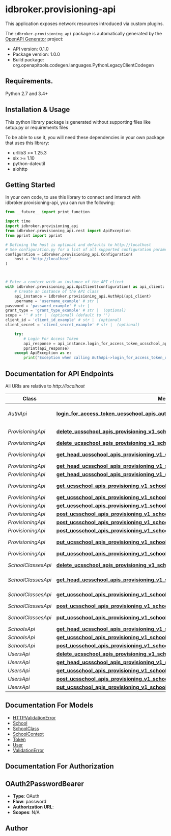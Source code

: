 # idbroker.provisioning-api
This application exposes network resources introduced via custom plugins.

The `idbroker.provisioning_api` package is automatically generated by the [OpenAPI Generator](https://openapi-generator.tech) project:

- API version: 0.1.0
- Package version: 1.0.0
- Build package: org.openapitools.codegen.languages.PythonLegacyClientCodegen

## Requirements.

Python 2.7 and 3.4+

## Installation & Usage

This python library package is generated without supporting files like setup.py or requirements files

To be able to use it, you will need these dependencies in your own package that uses this library:

* urllib3 >= 1.25.3
* six >= 1.10
* python-dateutil
* aiohttp

## Getting Started

In your own code, to use this library to connect and interact with idbroker.provisioning-api,
you can run the following:

```python
from __future__ import print_function

import time
import idbroker.provisioning_api
from idbroker.provisioning_api.rest import ApiException
from pprint import pprint

# Defining the host is optional and defaults to http://localhost
# See configuration.py for a list of all supported configuration parameters.
configuration = idbroker.provisioning_api.Configuration(
    host = "http://localhost"
)



# Enter a context with an instance of the API client
with idbroker.provisioning_api.ApiClient(configuration) as api_client:
    # Create an instance of the API class
    api_instance = idbroker.provisioning_api.AuthApi(api_client)
    username = 'username_example' # str |
password = 'password_example' # str |
grant_type = 'grant_type_example' # str |  (optional)
scope = '' # str |  (optional) (default to '')
client_id = 'client_id_example' # str |  (optional)
client_secret = 'client_secret_example' # str |  (optional)

    try:
        # Login For Access Token
        api_response = api_instance.login_for_access_token_ucsschool_apis_auth_token_post(username, password, grant_type=grant_type, scope=scope, client_id=client_id, client_secret=client_secret)
        pprint(api_response)
    except ApiException as e:
        print("Exception when calling AuthApi->login_for_access_token_ucsschool_apis_auth_token_post: %s\n" % e)

```

## Documentation for API Endpoints

All URIs are relative to *http://localhost*

Class | Method | HTTP request | Description
------------ | ------------- | ------------- | -------------
*AuthApi* | [**login_for_access_token_ucsschool_apis_auth_token_post**](idbroker/provisioning_api/docs/AuthApi.md#login_for_access_token_ucsschool_apis_auth_token_post) | **POST** /ucsschool/apis/auth/token | Login For Access Token
*ProvisioningApi* | [**delete_ucsschool_apis_provisioning_v1_school_authority_classes_school_name_delete**](idbroker/provisioning_api/docs/ProvisioningApi.md#delete_ucsschool_apis_provisioning_v1_school_authority_classes_school_name_delete) | **DELETE** /ucsschool/apis/provisioning/v1/{school_authority}/classes/{school}/{name} | Delete
*ProvisioningApi* | [**delete_ucsschool_apis_provisioning_v1_school_authority_users_user_id_delete**](idbroker/provisioning_api/docs/ProvisioningApi.md#delete_ucsschool_apis_provisioning_v1_school_authority_users_user_id_delete) | **DELETE** /ucsschool/apis/provisioning/v1/{school_authority}/users/{user_id} | Delete
*ProvisioningApi* | [**get_head_ucsschool_apis_provisioning_v1_school_authority_classes_school_name_head**](idbroker/provisioning_api/docs/ProvisioningApi.md#get_head_ucsschool_apis_provisioning_v1_school_authority_classes_school_name_head) | **HEAD** /ucsschool/apis/provisioning/v1/{school_authority}/classes/{school}/{name} | Get Head
*ProvisioningApi* | [**get_head_ucsschool_apis_provisioning_v1_school_authority_schools_name_head**](idbroker/provisioning_api/docs/ProvisioningApi.md#get_head_ucsschool_apis_provisioning_v1_school_authority_schools_name_head) | **HEAD** /ucsschool/apis/provisioning/v1/{school_authority}/schools/{name} | Get Head
*ProvisioningApi* | [**get_head_ucsschool_apis_provisioning_v1_school_authority_users_user_id_head**](idbroker/provisioning_api/docs/ProvisioningApi.md#get_head_ucsschool_apis_provisioning_v1_school_authority_users_user_id_head) | **HEAD** /ucsschool/apis/provisioning/v1/{school_authority}/users/{user_id} | Get Head
*ProvisioningApi* | [**get_ucsschool_apis_provisioning_v1_school_authority_classes_school_name_get**](idbroker/provisioning_api/docs/ProvisioningApi.md#get_ucsschool_apis_provisioning_v1_school_authority_classes_school_name_get) | **GET** /ucsschool/apis/provisioning/v1/{school_authority}/classes/{school}/{name} | Get
*ProvisioningApi* | [**get_ucsschool_apis_provisioning_v1_school_authority_schools_name_get**](idbroker/provisioning_api/docs/ProvisioningApi.md#get_ucsschool_apis_provisioning_v1_school_authority_schools_name_get) | **GET** /ucsschool/apis/provisioning/v1/{school_authority}/schools/{name} | Get
*ProvisioningApi* | [**get_ucsschool_apis_provisioning_v1_school_authority_users_user_id_get**](idbroker/provisioning_api/docs/ProvisioningApi.md#get_ucsschool_apis_provisioning_v1_school_authority_users_user_id_get) | **GET** /ucsschool/apis/provisioning/v1/{school_authority}/users/{user_id} | Get
*ProvisioningApi* | [**post_ucsschool_apis_provisioning_v1_school_authority_classes_post**](idbroker/provisioning_api/docs/ProvisioningApi.md#post_ucsschool_apis_provisioning_v1_school_authority_classes_post) | **POST** /ucsschool/apis/provisioning/v1/{school_authority}/classes | Post
*ProvisioningApi* | [**post_ucsschool_apis_provisioning_v1_school_authority_schools_post**](idbroker/provisioning_api/docs/ProvisioningApi.md#post_ucsschool_apis_provisioning_v1_school_authority_schools_post) | **POST** /ucsschool/apis/provisioning/v1/{school_authority}/schools | Post
*ProvisioningApi* | [**post_ucsschool_apis_provisioning_v1_school_authority_users_post**](idbroker/provisioning_api/docs/ProvisioningApi.md#post_ucsschool_apis_provisioning_v1_school_authority_users_post) | **POST** /ucsschool/apis/provisioning/v1/{school_authority}/users | Post
*ProvisioningApi* | [**put_ucsschool_apis_provisioning_v1_school_authority_classes_school_name_put**](idbroker/provisioning_api/docs/ProvisioningApi.md#put_ucsschool_apis_provisioning_v1_school_authority_classes_school_name_put) | **PUT** /ucsschool/apis/provisioning/v1/{school_authority}/classes/{school}/{name} | Put
*ProvisioningApi* | [**put_ucsschool_apis_provisioning_v1_school_authority_users_user_id_put**](idbroker/provisioning_api/docs/ProvisioningApi.md#put_ucsschool_apis_provisioning_v1_school_authority_users_user_id_put) | **PUT** /ucsschool/apis/provisioning/v1/{school_authority}/users/{user_id} | Put
*SchoolClassesApi* | [**delete_ucsschool_apis_provisioning_v1_school_authority_classes_school_name_delete**](idbroker/provisioning_api/docs/SchoolClassesApi.md#delete_ucsschool_apis_provisioning_v1_school_authority_classes_school_name_delete) | **DELETE** /ucsschool/apis/provisioning/v1/{school_authority}/classes/{school}/{name} | Delete
*SchoolClassesApi* | [**get_head_ucsschool_apis_provisioning_v1_school_authority_classes_school_name_head**](idbroker/provisioning_api/docs/SchoolClassesApi.md#get_head_ucsschool_apis_provisioning_v1_school_authority_classes_school_name_head) | **HEAD** /ucsschool/apis/provisioning/v1/{school_authority}/classes/{school}/{name} | Get Head
*SchoolClassesApi* | [**get_ucsschool_apis_provisioning_v1_school_authority_classes_school_name_get**](idbroker/provisioning_api/docs/SchoolClassesApi.md#get_ucsschool_apis_provisioning_v1_school_authority_classes_school_name_get) | **GET** /ucsschool/apis/provisioning/v1/{school_authority}/classes/{school}/{name} | Get
*SchoolClassesApi* | [**post_ucsschool_apis_provisioning_v1_school_authority_classes_post**](idbroker/provisioning_api/docs/SchoolClassesApi.md#post_ucsschool_apis_provisioning_v1_school_authority_classes_post) | **POST** /ucsschool/apis/provisioning/v1/{school_authority}/classes | Post
*SchoolClassesApi* | [**put_ucsschool_apis_provisioning_v1_school_authority_classes_school_name_put**](idbroker/provisioning_api/docs/SchoolClassesApi.md#put_ucsschool_apis_provisioning_v1_school_authority_classes_school_name_put) | **PUT** /ucsschool/apis/provisioning/v1/{school_authority}/classes/{school}/{name} | Put
*SchoolsApi* | [**get_head_ucsschool_apis_provisioning_v1_school_authority_schools_name_head**](idbroker/provisioning_api/docs/SchoolsApi.md#get_head_ucsschool_apis_provisioning_v1_school_authority_schools_name_head) | **HEAD** /ucsschool/apis/provisioning/v1/{school_authority}/schools/{name} | Get Head
*SchoolsApi* | [**get_ucsschool_apis_provisioning_v1_school_authority_schools_name_get**](idbroker/provisioning_api/docs/SchoolsApi.md#get_ucsschool_apis_provisioning_v1_school_authority_schools_name_get) | **GET** /ucsschool/apis/provisioning/v1/{school_authority}/schools/{name} | Get
*SchoolsApi* | [**post_ucsschool_apis_provisioning_v1_school_authority_schools_post**](idbroker/provisioning_api/docs/SchoolsApi.md#post_ucsschool_apis_provisioning_v1_school_authority_schools_post) | **POST** /ucsschool/apis/provisioning/v1/{school_authority}/schools | Post
*UsersApi* | [**delete_ucsschool_apis_provisioning_v1_school_authority_users_user_id_delete**](idbroker/provisioning_api/docs/UsersApi.md#delete_ucsschool_apis_provisioning_v1_school_authority_users_user_id_delete) | **DELETE** /ucsschool/apis/provisioning/v1/{school_authority}/users/{user_id} | Delete
*UsersApi* | [**get_head_ucsschool_apis_provisioning_v1_school_authority_users_user_id_head**](idbroker/provisioning_api/docs/UsersApi.md#get_head_ucsschool_apis_provisioning_v1_school_authority_users_user_id_head) | **HEAD** /ucsschool/apis/provisioning/v1/{school_authority}/users/{user_id} | Get Head
*UsersApi* | [**get_ucsschool_apis_provisioning_v1_school_authority_users_user_id_get**](idbroker/provisioning_api/docs/UsersApi.md#get_ucsschool_apis_provisioning_v1_school_authority_users_user_id_get) | **GET** /ucsschool/apis/provisioning/v1/{school_authority}/users/{user_id} | Get
*UsersApi* | [**post_ucsschool_apis_provisioning_v1_school_authority_users_post**](idbroker/provisioning_api/docs/UsersApi.md#post_ucsschool_apis_provisioning_v1_school_authority_users_post) | **POST** /ucsschool/apis/provisioning/v1/{school_authority}/users | Post
*UsersApi* | [**put_ucsschool_apis_provisioning_v1_school_authority_users_user_id_put**](idbroker/provisioning_api/docs/UsersApi.md#put_ucsschool_apis_provisioning_v1_school_authority_users_user_id_put) | **PUT** /ucsschool/apis/provisioning/v1/{school_authority}/users/{user_id} | Put


## Documentation For Models

 - [HTTPValidationError](idbroker/provisioning_api/docs/HTTPValidationError.md)
 - [School](idbroker/provisioning_api/docs/School.md)
 - [SchoolClass](idbroker/provisioning_api/docs/SchoolClass.md)
 - [SchoolContext](idbroker/provisioning_api/docs/SchoolContext.md)
 - [Token](idbroker/provisioning_api/docs/Token.md)
 - [User](idbroker/provisioning_api/docs/User.md)
 - [ValidationError](idbroker/provisioning_api/docs/ValidationError.md)


## Documentation For Authorization


## OAuth2PasswordBearer

- **Type**: OAuth
- **Flow**: password
- **Authorization URL**:
- **Scopes**: N/A


## Author
